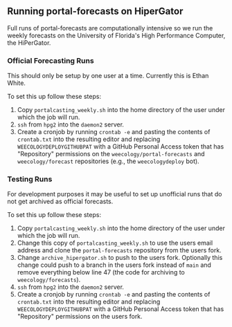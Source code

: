 ## Running portal-forecasts on HiperGator

Full runs of portal-forecasts are computationally intensive so we run the
weekly forecasts on the University of Florida's High Performance Computer, the
HiPerGator. 

### Official Forecasting Runs

This should only be setup by one user at a time. Currently this is Ethan White.

To set this up follow these steps:

1. Copy `portalcasting_weekly.sh` into the home directory of the user under
   which the job will run.
2. `ssh` from `hpg2` into the `daemon2` server.
3. Create a cronjob by running `crontab -e` and pasting the contents of
   `crontab.txt` into the resulting editor and replacing
   `WEECOLOGYDEPLOYGITHUBPAT` with a GitHub Personal Access token that has
   "Repository" permissions on the `weecology/portal-forecasts` and
   `weecology/forecast` repositories (e.g., the `weecologydeploy` bot).

### Testing Runs

For development purposes it may be useful to set up unofficial runs that do not
get archived as official forecasts.

To set this up follow these steps:

1. Copy `portalcasting_weekly.sh` into the home directory of the user under
   which the job will run.
2. Change this copy of `portalcasting_weekly.sh` to use the users email
   address and clone the `portal-forecasts` repository from the users fork.
3. Change `archive_hipergator.sh` to push to the users fork. Optionally this
   change could push to a branch in the users fork instead of `main` and remove everything below line 47 (the code for archiving to `weecology/forecasts`).
4. `ssh` from `hpg2` into the `daemon2` server.
5. Create a cronjob by running `crontab -e` and pasting the contents of
   `crontab.txt` into the resulting editor and replacing
   `WEECOLOGYDEPLOYGITHUBPAT` with a GitHub Personal Access token that has
   "Repository" permissions on the users fork.